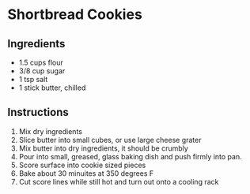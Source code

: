 # Shortbread Cookies

## Ingredients

* 1.5 cups flour
* 3/8 cup sugar
* 1 tsp salt
* 1 stick butter, chilled

## Instructions

1. Mix dry ingredients
1. Slice butter into small cubes, or use large cheese grater
1. Mix butter into dry ingredients, it should be crumbly
1. Pour into small, greased, glass baking dish and push firmly into pan.
1. Score surface into cookie sized pieces
1. Bake about 30 minuites at 350 degrees F
1. Cut score lines while still hot and turn out onto a cooling rack

